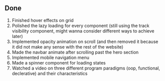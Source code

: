 ## Done

1. Finished hover effects on grid
2. Polished the lazy loading for every component (still using the track visibility component, might wanna consider different ways to achieve later)
3. Implemented opacity animation on scroll (and then removed it because it did not make any sense with the rest of the website)
4. Made the navbar animate after scrolling past the hero section
5. Implemented mobile navigation menu
6. Made a spinner component for loading states 
7. Watched a video on three different program paradigms (oop, functional, declerative) and their characteristics